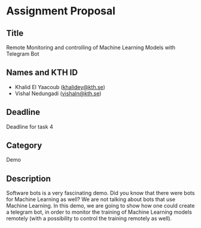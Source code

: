 # Assignment Proposal

## Title

Remote Monitoring and controlling of Machine Learning Models with Telegram Bot

## Names and KTH ID

- Khalid El Yaacoub (khalidey@kth.se)
- Vishal Nedungadi (vishaln@kth.se)

## Deadline

Deadline for task 4

## Category

Demo

## Description

Software bots is a very fascinating demo. Did you know that there were bots for Machine Learning as well? We are not talking about bots that use Machine Learning.
In this demo, we are going to show how one could create a telegram bot, in order to monitor the training of Machine Learning models remotely (with a possibility
to control the training remotely as well). 
